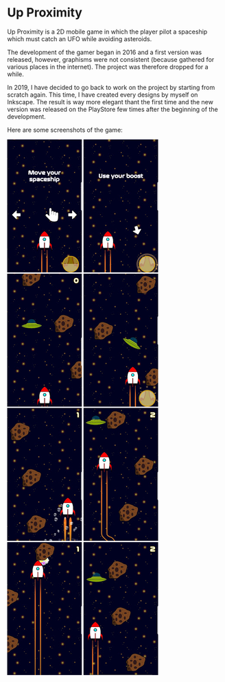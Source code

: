 # Up Proximity

Up Proximity is a 2D mobile game in which the player pilot a spaceship which must catch an UFO while avoiding asteroids.

The development of the gamer began in 2016 and a first version was released, however, graphisms were not consistent (because gathered for various places in the internet). The project was therefore dropped for a while.

In 2019, I have decided to go back to work on the project by starting from scratch again. This time, I have created every designs by myself on Inkscape. The result is way more elegant thant the first time and the new version was released on the PlayStore few times after the beginning of the development.

Here are some screenshots of the game:

![](/assets/medias/up-1.jpg)
![](/assets/medias/up-2.jpg)
![](/assets/medias/up-3.jpg)
![](/assets/medias/up-4.jpg)
![](/assets/medias/up-5.jpg)
![](/assets/medias/up-6.jpg)
![](/assets/medias/up-7.jpg)
![](/assets/medias/up-8.jpg)
